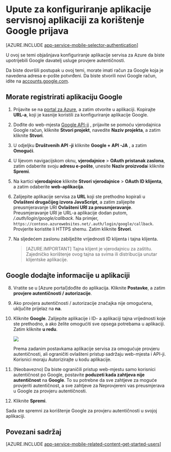 <properties
    pageTitle="Upute za konfiguriranje provjere autentičnosti za aplikaciju aplikacije servisa Google"
    description="Saznajte kako konfigurirati Google provjere autentičnosti za aplikaciju servisa aplikacija."
    services="app-service"
    documentationCenter=""
    authors="mattchenderson"
    manager="erikre"
    editor=""/>

<tags
    ms.service="app-service-mobile"
    ms.workload="mobile"
    ms.tgt_pltfrm="na"
    ms.devlang="multiple"
    ms.topic="article"
    ms.date="10/01/2016"
    ms.author="mahender"/>

# <a name="how-to-configure-your-app-service-application-to-use-google-login"></a>Upute za konfiguriranje aplikacije servisnoj aplikaciji za korištenje Google prijava

[AZURE.INCLUDE [app-service-mobile-selector-authentication](../../includes/app-service-mobile-selector-authentication.md)]

U ovoj se temi objašnjava konfiguriranje aplikacije servisa za Azure da biste upotrijebili Google davatelj usluge provjere autentičnosti.

Da biste dovršili postupak u ovoj temi, morate imati račun za Google koja je navedena adresa e-pošte potvrđeni. Da biste stvorili novi Google račun, idite na [accounts.google.com](http://go.microsoft.com/fwlink/p/?LinkId=268302).

## <a name="register"> </a>Morate registrirati aplikaciju Google

1. Prijavite se na [portal za Azure], a zatim otvorite u aplikaciji. Kopirajte **URL-a**, koji je kasnije koristili za konfiguriranje aplikacije Google.

2. Dođite do web-mjesta [Google API-ji](http://go.microsoft.com/fwlink/p/?LinkId=268303) , prijavite se pomoću vjerodajnica Google račun, kliknite **Stvori projekt**, navedite **Naziv projekta**, a zatim kliknite **Stvori**.

3. U odjeljku **Društvenih API -ji** kliknite **Google + API -JA** , a zatim **Omogući**.

4. U lijevom navigacijskom oknu, **vjerodajnice** > **OAuth pristanak zaslona**, zatim odaberite svoju **adresu e-pošte**, unesite **Naziv proizvoda**i kliknite **Spremi**.

5. Na kartici **vjerodajnice** kliknite **Stvori vjerodajnice** > **OAuth ID klijenta**, a zatim odaberite **web-aplikacija**.

6. Zalijepite aplikacije servisa za **URL** koji ste prethodno kopirali u **Ovlašteni drugačijeg izvora JavaScript**, a zatim zalijepite preusmjeravanje URI **Ovlašteni URI za preusmjeravanje**. Preusmjeravanje URI je URL-a aplikacije dodan putom, _/.auth/login/google/callback_. Na primjer, `https://contoso.azurewebsites.net/.auth/login/google/callback`. Provjerite koristite li HTTPS shemu. Zatim kliknite **Stvori**.

7. Na sljedećem zaslonu zabilježite vrijednosti ID klijenta i tajna klijenta.


    > [AZURE.IMPORTANT]
    Tajna klijent je vjerodajnicu za zaštitu. Zajedničko korištenje ovog tajna sa svima ili distribucija unutar klijentske aplikacije.


## <a name="secrets"> </a>Google dodajte informacije u aplikaciji

8. Vratite se u [Azure portal]dođite do aplikacija. Kliknite **Postavke**, a zatim **provjere autentičnosti / autorizacije**.

9. Ako provjera autentičnosti / autorizacije značajka nije omogućena, uključite prijelaz na **na**.

10. Kliknite **Google**. Zalijepite aplikacije i ID- a aplikaciji tajna vrijednosti koje ste prethodno, a ako želite omogućiti sve opsega potrebama u aplikaciji. Zatim kliknite **u redu**.

    ![][1]

    Prema zadanim postavkama aplikacije servisa za omogućuje provjeru autentičnosti, ali ograničiti ovlašteni pristup sadržaju web-mjesta i API-ji. Korisnici moraju Autorizirajte u kodu aplikacije.

17. (Neobavezno) Da biste ograničili pristup web-mjestu samo korisnici autentičnost po Google, postavite **poduzeti kada zahtjeva nije autentičnost** na **Google**. To su potrebne da sve zahtjeve za moguće provjeriti autentičnost, a sve zahtjeve za Neprovjereni vas preusmjerava u Google za provjeru autentičnosti.

12. Kliknite **Spremi**.

Sada ste spremni za korištenje Google za provjeru autentičnosti u svojoj aplikaciji.

## <a name="related-content"> </a>Povezani sadržaj

[AZURE.INCLUDE [app-service-mobile-related-content-get-started-users](../../includes/app-service-mobile-related-content-get-started-users.md)]


<!-- Anchors. -->

<!-- Images. -->

[0]: ./media/app-service-mobile-how-to-configure-google-authentication/mobile-app-google-redirect.png
[1]: ./media/app-service-mobile-how-to-configure-google-authentication/mobile-app-google-settings.png

<!-- URLs. -->

[Google apis]: http://go.microsoft.com/fwlink/p/?LinkId=268303

[Portal za Azure]: https://portal.azure.com/

